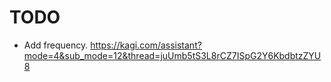 # TODO

- Add frequency.
    https://kagi.com/assistant?mode=4&sub_mode=12&thread=juUmb5tS3L8rCZ7ISpG2Y6KbdbtzZYU8